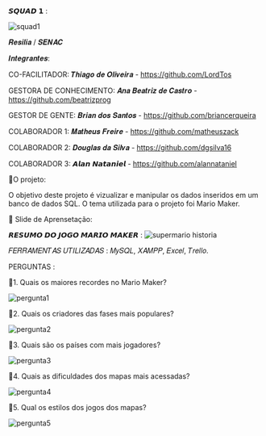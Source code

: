 𝙎𝙌𝙐𝘼𝘿 𝟭 : 

![squad1](https://user-images.githubusercontent.com/113534138/218339167-87079902-38d5-42b9-8b39-92f5a36f5622.png)

𝑹𝒆𝒔𝒊𝒍𝒊𝒂 / 𝑺𝑬𝑵𝑨𝑪

𝑰𝒏𝒕𝒆𝒈𝒓𝒂𝒏𝒕𝒆𝒔:

CO-FACILITADOR: 𝑻𝒉𝒊𝒂𝒈𝒐 𝒅𝒆 𝑶𝒍𝒊𝒗𝒆𝒊𝒓𝒂 - https://github.com/LordTos

GESTORA DE CONHECIMENTO: 𝑨𝒏𝒂 𝑩𝒆𝒂𝒕𝒓𝒊𝒛 𝒅𝒆 𝑪𝒂𝒔𝒕𝒓𝒐 - https://github.com/beatrizprog
 
GESTOR DE GENTE: 𝑩𝒓𝒊𝒂𝒏 𝒅𝒐𝒔 𝑺𝒂𝒏𝒕𝒐𝒔 - https://github.com/briancerqueira

COLABORADOR 1: 𝑴𝒂𝒕𝒉𝒆𝒖𝒔 𝑭𝒓𝒆𝒊𝒓𝒆 - https://github.com/matheuszack

COLABORADOR 2: 𝑫𝒐𝒖𝒈𝒍𝒂𝒔 𝒅𝒂 𝑺𝒊𝒍𝒗𝒂 - https://github.com/dgsilva16

COLABORADOR 3: 𝘼𝙡𝙖𝙣 𝙉𝙖𝙩𝙖𝙣𝙞𝙚𝙡 - https://github.com/alannataniel




📜O projeto:

O objetivo deste projeto é vizualizar e manipular os dados inseridos em um banco de dados SQL.
O tema utilizada para o projeto foi Mario Maker.



🚀 Slide de Aprensetação:


𝙍𝙀𝙎𝙐𝙈𝙊 𝘿𝙊 𝙅𝙊𝙂𝙊 𝙈𝘼𝙍𝙄𝙊 𝙈𝘼𝙆𝙀𝙍 : ![supermario historia](https://user-images.githubusercontent.com/113534138/218338872-7d598ea0-824e-4500-afc3-52d5b5aed596.png)

𝐹𝐸𝑅𝑅𝐴𝑀𝐸𝑁𝑇𝐴𝑆 𝑈𝑇𝐼𝐿𝐼𝑍𝐴𝐷𝐴𝑆 : 𝑀𝑦𝑆𝑄𝐿, 𝑋𝐴𝑀𝑃𝑃, 𝐸𝑥𝑐𝑒𝑙, 𝑇𝑟𝑒𝑙𝑙𝑜.

PERGUNTAS : 

🔹1. Quais os maiores recordes no Mario Maker?

![pergunta1](https://user-images.githubusercontent.com/113534138/218339596-01ed242c-9b7b-438e-8c30-fc4798c6e3b3.jpg)

🔹2. Quais os criadores das fases mais populares?

![pergunta2](https://user-images.githubusercontent.com/113534138/218339666-55248eb4-daea-429f-8763-65e25cb4620a.jpg)

🔹3. Quais são os países com mais jogadores?

![pergunta3](https://user-images.githubusercontent.com/113534138/218339699-267ad961-40ea-458b-9064-db475855cbb7.jpg)

🔹4. Quais as dificuldades dos mapas mais acessadas?

![pergunta4](https://user-images.githubusercontent.com/113534138/218339732-f890a842-10db-4977-a486-ec02ecffbec3.jpg)

🔹5. Qual os estilos dos jogos dos mapas?

![pergunta5](https://user-images.githubusercontent.com/113534138/218339769-c34029f0-616c-49a1-a5b6-44c117d13b5c.jpg)


